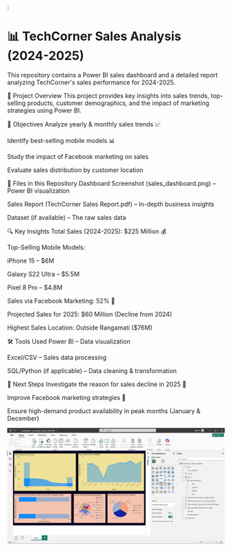 :

<h1>📊 TechCorner Sales Analysis (2024-2025)</h1>
This repository contains a Power BI sales dashboard and a detailed report analyzing TechCorner's sales performance for 2024-2025.

📌 Project Overview
This project provides key insights into sales trends, top-selling products, customer demographics, and the impact of marketing strategies using Power BI.

🎯 Objectives
Analyze yearly & monthly sales trends 📈

Identify best-selling mobile models 📊

Study the impact of Facebook marketing on sales

Evaluate sales distribution by customer location

📂 Files in this Repository
Dashboard Screenshot (sales_dashboard.png) – Power BI visualization

Sales Report (TechCorner Sales Report.pdf) – In-depth business insights

Dataset (if available) – The raw sales data

🔍 Key Insights
Total Sales (2024-2025): $225 Million 💰

Top-Selling Mobile Models:

iPhone 15 – $6M

Galaxy S22 Ultra – $5.5M

Pixel 8 Pro – $4.8M

Sales via Facebook Marketing: 52% 🚀

Projected Sales for 2025: $60 Million (Decline from 2024)

Highest Sales Location: Outside Rangamati ($76M)

🛠️ Tools Used
Power BI – Data visualization

Excel/CSV – Sales data processing

SQL/Python (if applicable) – Data cleaning & transformation

📢 Next Steps
Investigate the reason for sales decline in 2025 🔎

Improve Facebook marketing strategies 📢

Ensure high-demand product availability in peak months (January & December)


<img width="960" alt="Screenshot 2023-11-08 164826" src="https://github.com/Nishuyeole12/Sales-Dashboard-Project/blob/main/img/sales%20dataset.png">

